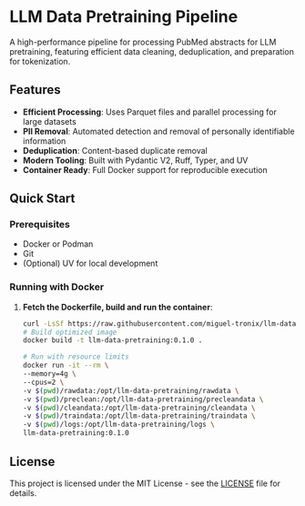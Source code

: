 # LLM Data Pretraining Pipeline

A high-performance pipeline for processing PubMed abstracts for LLM pretraining, featuring efficient data cleaning, deduplication, and preparation for tokenization.

## Features

- **Efficient Processing**: Uses Parquet files and parallel processing for large datasets
- **PII Removal**: Automated detection and removal of personally identifiable information
- **Deduplication**: Content-based duplicate removal
- **Modern Tooling**: Built with Pydantic V2, Ruff, Typer, and UV
- **Container Ready**: Full Docker support for reproducible execution

## Quick Start

### Prerequisites

- Docker or Podman
- Git
- (Optional) UV for local development

### Running with Docker

1. **Fetch the Dockerfile, build and run the container**:
   ```bash
   curl -LsSf https://raw.githubusercontent.com/miguel-tronix/llm-data-pre-training/refs/heads/master/Dockerfile -o Dockerfile
   # Build optimized image
   docker build -t llm-data-pretraining:0.1.0 .

   # Run with resource limits
   docker run -it --rm \
   --memory=4g \
   --cpus=2 \
   -v $(pwd)/rawdata:/opt/llm-data-pretraining/rawdata \
   -v $(pwd)/preclean:/opt/llm-data-pretraining/precleandata \
   -v $(pwd)/cleandata:/opt/llm-data-pretraining/cleandata \
   -v $(pwd)/traindata:/opt/llm-data-pretraining/traindata \
   -v $(pwd)/logs:/opt/llm-data-pretraining/logs \
   llm-data-pretraining:0.1.0
    ```

## License

This project is licensed under the MIT License - see the [LICENSE](LICENSE) file for details.